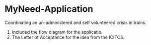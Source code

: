 # MyNeed-Application

Coordinating an un-administered and self volunteered crisis in trains.

1) Included the flow diagram for the applicatio.
2) The Letter of Acceptance for the idea from the ICITCS. 
